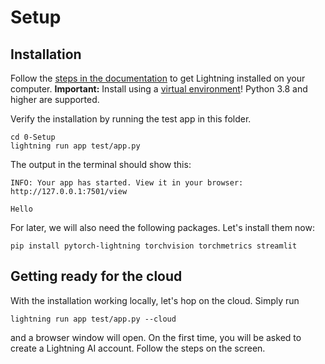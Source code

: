 # Setup

## Installation

Follow the [steps in the documentation](https://lightning.ai/lightning-docs/installation.html) to get Lightning installed on your computer.
**Important:** Install using a [virtual environment](https://lightning.ai/lightning-docs/install_beginner.html)! Python 3.8 and higher are supported.

Verify the installation by running the test app in this folder.

```commandline
cd 0-Setup
lightning run app test/app.py
```

The output in the terminal should show this:

```
INFO: Your app has started. View it in your browser: http://127.0.0.1:7501/view

Hello
```

For later, we will also need the following packages. Let's install them now:

```commandline
pip install pytorch-lightning torchvision torchmetrics streamlit
```

## Getting ready for the cloud

With the installation working locally, let's hop on the cloud. Simply run

```commandline
lightning run app test/app.py --cloud
```

and a browser window will open. On the first time, you will be asked to create a Lightning AI account. Follow the steps on the screen.
